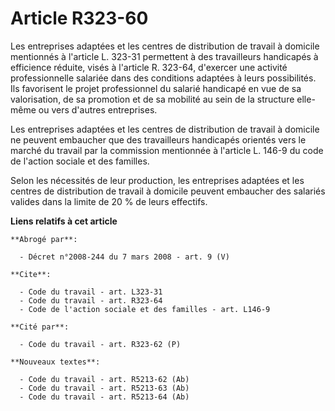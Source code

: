 # Article R323-60

Les entreprises adaptées et les centres de distribution de travail à domicile mentionnés à l'article L. 323-31 permettent à
des travailleurs handicapés à efficience réduite, visés à l'article R. 323-64, d'exercer une activité professionnelle
salariée dans des conditions adaptées à leurs possibilités. Ils favorisent le projet professionnel du salarié handicapé en
vue de sa valorisation, de sa promotion et de sa mobilité au sein de la structure elle-même ou vers d'autres entreprises.

Les entreprises adaptées et les centres de distribution de travail à domicile ne peuvent embaucher que des travailleurs
handicapés orientés vers le marché du travail par la commission mentionnée à l'article L. 146-9 du code de l'action sociale
et des familles.

Selon les nécessités de leur production, les entreprises adaptées et les centres de distribution de travail à domicile
peuvent embaucher des salariés valides dans la limite de 20 % de leurs effectifs.

**Liens relatifs à cet article**

	**Abrogé par**:

	  - Décret n°2008-244 du 7 mars 2008 - art. 9 (V)

	**Cite**:

	  - Code du travail - art. L323-31
	  - Code du travail - art. R323-64
	  - Code de l'action sociale et des familles - art. L146-9

	**Cité par**:

	  - Code du travail - art. R323-62 (P)

	**Nouveaux textes**:

	  - Code du travail - art. R5213-62 (Ab)
	  - Code du travail - art. R5213-63 (Ab)
	  - Code du travail - art. R5213-64 (Ab)

